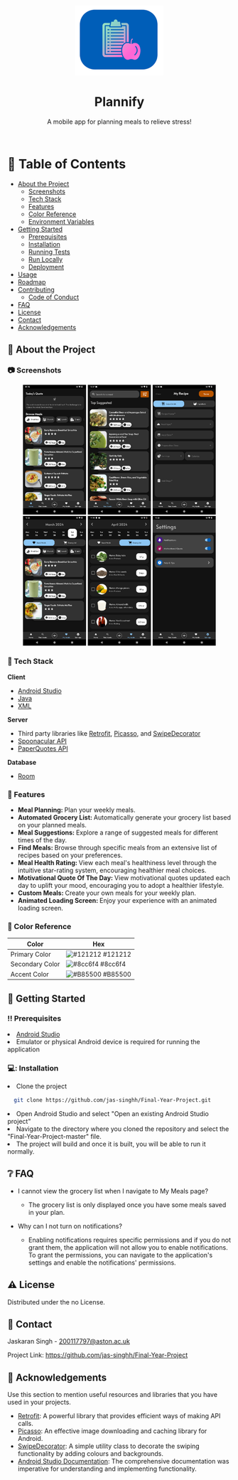 <div align="center">

  <img src="/logo.png" alt="logo" width="200" height="auto" />
  <h1>Plannify</h1>
  
  <p>
    A mobile app for planning meals to relieve stress!
  </p>
  
</div>

<br />

<!-- Table of Contents -->
# :notebook_with_decorative_cover: Table of Contents

- [About the Project](#star2-about-the-project)
  * [Screenshots](#camera-screenshots)
  * [Tech Stack](#space_invader-tech-stack)
  * [Features](#dart-features)
  * [Color Reference](#art-color-reference)
  * [Environment Variables](#key-environment-variables)
- [Getting Started](#toolbox-getting-started)
  * [Prerequisites](#bangbang-prerequisites)
  * [Installation](#gear-installation)
  * [Running Tests](#test_tube-running-tests)
  * [Run Locally](#running-run-locally)
  * [Deployment](#triangular_flag_on_post-deployment)
- [Usage](#eyes-usage)
- [Roadmap](#compass-roadmap)
- [Contributing](#wave-contributing)
  * [Code of Conduct](#scroll-code-of-conduct)
- [FAQ](#grey_question-faq)
- [License](#warning-license)
- [Contact](#handshake-contact)
- [Acknowledgements](#gem-acknowledgements)

  

<!-- About the Project -->
## :star2: About the Project


<!-- Screenshots -->
### :camera: Screenshots

<div align="center"> 
  <img src="screenshots/Plannify Homepage.png" alt="Plannify homepage" width="142px" heigh="auto"/>
    <img src="screenshots/Plannify Find Meals.png" alt="Plannify find meals page" width="142px" heigh="auto" />
    <img src="screenshots/Plannify Create Custom Meal.png" alt="Plannify create custom meal page" width="142px" heigh="auto" />
    <img src="screenshots/Plannify My Meals.png" alt="Plannify my meals page" width="142px" heigh="auto" />
    <img src="screenshots/Plannify Grocery List.png" alt="Plannify grocery list page" width="142px" heigh="auto" />
    <img src="screenshots/Plannify Settings.png" alt="Plannify settings page" width="142px" heigh="auto" />
</div>


<!-- TechStack -->
### :space_invader: Tech Stack

  <summary>
    <b>Client</b>
  <ul>
    <li><a href="https://developer.android.com/studio">Android Studio</a></li>
    <li><a href="https://www.java.com/en/">Java</a></li>
    <li><a href="https://developer.android.com/develop/ui/views/layout/declaring-layout">XML</a></li>
  </ul>
  </summary>

  <summary>
    <b>Server</b>
  <ul>
    <li>Third party libraries like <a href="https://square.github.io/retrofit/">Retrofit</a>, <a href=https://square.github.io/picasso">Picasso</a>, and <a href="https://github.com/xabaras/RecyclerViewSwipeDecorator">SwipeDecorator</a></li>
    <li><a href="https://spoonacular.com/food-api">Spoonacular API</a></li>
    <li><a href="https://paperquotes.com/">PaperQuotes API</a></li>
  </ul>
</summary>

<summary>
  <b>Database</b>
  <ul>
    <li><a href="https://developer.android.com/jetpack/androidx/releases/room">Room</a></li>
  </ul>
</summary>

<!-- Features -->
### :dart: Features

- <b>Meal Planning: </b>Plan your weekly meals.
- <b>Automated Grocery List: </b>Automatically generate your grocery list based on your planned meals.
- <b>Meal Suggestions: </b>Explore a range of suggested meals for different times of the day.
- <b>Find Meals: </b>Browse through specific meals from an extensive list of recipes based on your preferences.
- <b>Meal Health Rating: </b>View each meal's healthiness level through the intuitive star-rating system, encouraging healthier meal choices.
- <b>Motivational Quote Of The Day: </b>View motivational quotes updated each day to uplift your mood, encouraging you to adopt a healthier lifestyle.
- <b>Custom Meals: </b>Create your own meals for your weekly plan.
- <b>Animated Loading Screen: </b>Enjoy your experience with an animated loading screen.

<!-- Color Reference -->
### :art: Color Reference

| Color             | Hex                                                                |
| ----------------- | ------------------------------------------------------------------ |
| Primary Color | ![#121212](https://via.placeholder.com/10/121212?text=+) #121212 |
| Secondary Color | ![#8cc6f4](https://via.placeholder.com/10/8cc6f4?text=+) #8cc6f4 |
| Accent Color | ![#B85500](https://via.placeholder.com/10/B85500?text=+) #B85500 |


<!-- Getting Started -->
## 	:toolbox: Getting Started

<!-- Prerequisites -->
### :bangbang: Prerequisites

<li><a href="https://developer.android.com/studio">Android Studio</a></li>
<li>Emulator or physical Android device is required for running the application</li>

### 💻: Installation

<li>Clone the project</li>

```bash
  git clone https://github.com/jas-singhh/Final-Year-Project.git
```

<li>Open Android Studio and select "Open an existing Android Studio project"</li>
<li>Navigate to the directory where you cloned the repository and select the "Final-Year-Project-master" file.</li>
<li>The project will build and once it is built, you will be able to run it normally.</li>

<!-- FAQ -->
## :grey_question: FAQ

- I cannot view the grocery list when I navigate to My Meals page?

  + The grocery list is only displayed once you have some meals saved in your plan.

- Why can I not turn on notifications?

  + Enabling notifications requires specific permissions and if you do not grant them, the application will not allow you to enable notifications. To grant the permissions, you can navigate to the application's settings and enable the notifications' permissions.


<!-- License -->
## :warning: License

Distributed under the no License.


<!-- Contact -->
## :handshake: Contact

Jaskaran Singh - 200117797@aston.ac.uk

Project Link: https://github.com/jas-singhh/Final-Year-Project

<!-- Acknowledgments -->
## :gem: Acknowledgements

Use this section to mention useful resources and libraries that you have used in your projects.

 - [Retrofit](https://square.github.io/retrofit/): A powerful library that provides efficient ways of making API calls.
 - [Picasso](https://github.com/square/picasso): An effective image downloading and caching library for Android.
 - [SwipeDecorator](https://github.com/xabaras/RecyclerViewSwipeDecorator): A simple utility class to decorate the swiping functionality by adding colours and backgrounds.
 - [Android Studio Documentation](https://developer.android.com/develop): The comprehensive documentation was imperative for understanding and implementing functionality.
